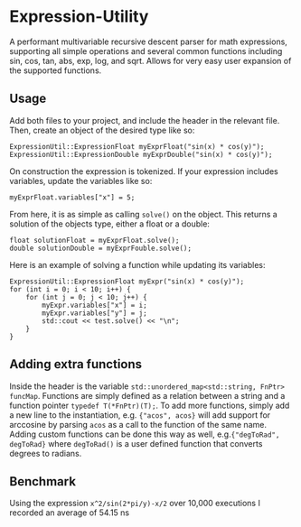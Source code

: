 # Expression-Utility

A performant multivariable recursive descent parser for math expressions, supporting all simple operations and several common functions including sin, cos, tan, abs, exp, log, and sqrt. Allows for very easy user expansion of the supported functions.

## Usage
Add both files to your project, and include the header in the relevant file. Then, create an object of the desired type like so:
```
ExpressionUtil::ExpressionFloat myExprFloat("sin(x) * cos(y)"); 
ExpressionUtil::ExpressionDouble myExprDouble("sin(x) * cos(y)");
```
On construction the expression is tokenized. If your expression includes variables, update the variables like so:
```
myExprFloat.variables["x"] = 5;
```
From here, it is as simple as calling `solve()` on the object. This returns a solution of the objects type, either a float or a double:
```
float solutionFloat = myExprFloat.solve();
double solutionDouble = myExprFouble.solve();
```

Here is an example of solving a function while updating its variables:
```
ExpressionUtil::ExpressionFloat myExpr("sin(x) * cos(y)");
for (int i = 0; i < 10; i++) {
	for (int j = 0; j < 10; j++) {
		myExpr.variables["x"] = i;
		myExpr.variables["y"] = j;
		std::cout << test.solve() << "\n";
	}
}
```

## Adding extra functions
Inside the header is the variable `std::unordered_map<std::string, FnPtr> funcMap`. Functions are simply defined as a relation between a string and a function pointer `typedef T(*FnPtr)(T);`. To add more functions, simply add a new line to the instantiation, e.g. `{"acos", acos}` will add support for arccosine by parsing `acos` as a call to the function of the same name. Adding custom functions can be done this way as well, e.g.`{"degToRad", degToRad}` where `degToRad()` is a user defined function that converts degrees to radians.

## Benchmark
Using the expression `x^2/sin(2*pi/y)-x/2` over 10,000 executions I recorded an average of 54.15 ns
